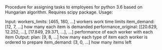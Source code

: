 Procedure for assigning tasks to employees for python 3.6 based on Hungarian algorithm.
Requires scipy package.
Usage:

Input:
    workers_limits:       [465, 180, ...]  workers work time limits
    item_demand:          [12, 7, ...]     how many each item is demanded
    performance_original: [[20.629, 12.252, ...], [17.849, 29.371, ...], ...] performance of each worker with each item
Output:
    plan:                 [9, 8, ...]      how many each type of item each worker is ordered to prepare
    item_demand:          [3, 0, ...]      how many items left
